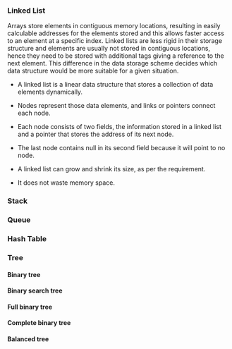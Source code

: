 
### Linked List
Arrays store elements in contiguous memory locations, resulting in easily calculable addresses for the elements stored and this allows faster access to an element at a specific index. Linked lists are less rigid in their storage structure and elements are usually not stored in contiguous locations, hence they need to be stored with additional tags giving a reference to the next element. This difference in the data storage scheme decides which data structure would be more suitable for a given situation.

- A linked list is a linear data structure that stores a collection of data elements dynamically.

- Nodes represent those data elements, and links or pointers connect each node.

- Each node consists of two fields, the information stored in a linked list and a pointer that stores the address of its next node.

- The last node contains null in its second field because it will point to no node.

- A linked list can grow and shrink its size, as per the requirement.

- It does not waste memory space.



### Stack

### Queue

### Hash Table

### Tree

#### Binary tree

#### Binary search tree

#### Full binary tree

#### Complete binary tree

#### Balanced tree